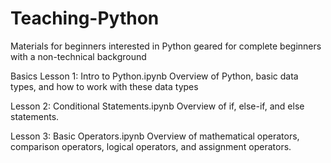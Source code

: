 # Teaching-Python

Materials for beginners interested in Python geared for complete beginners with a non-technical background

Basics
Lesson 1: Intro to Python.ipynb
Overview of Python, basic data types, and how to work with these data types

Lesson 2: Conditional Statements.ipynb
Overview of if, else-if, and else statements.

Lesson 3: Basic Operators.ipynb
Overview of mathematical operators, comparison operators, logical operators, and assignment operators.
